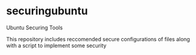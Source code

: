 # securingubuntu
Ubuntu Securing Tools

This repository includes reccomended secure configurations of files along with a script to implement some security
